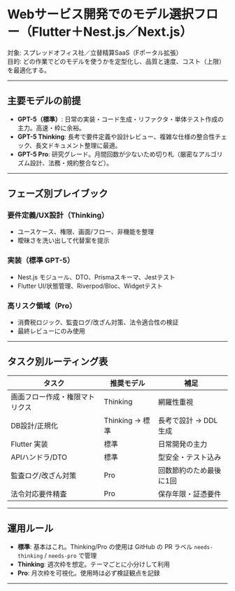 # Webサービス開発でのモデル選択フロー（Flutter＋Nest.js／Next.js）

対象: スプレッドオフィス社／立替精算SaaS（Fポータル拡張）  
目的: どの作業でどのモデルを使うかを定型化し、品質と速度、コスト（上限）を最適化する。

---

## 主要モデルの前提
- **GPT-5（標準）**: 日常の実装・コード生成・リファクタ・単体テスト作成の主力。高速・枠に余裕。
- **GPT-5 Thinking**: 長考で要件定義や設計レビュー、複雑な仕様の整合性チェック、長文ドキュメント整理に最適。
- **GPT-5 Pro**: 研究グレード。月間回数が少ないため切り札（厳密なアルゴリズム設計、法務・規約整合など）。

---

## フェーズ別プレイブック
### 要件定義/UX設計（Thinking）
- ユースケース、権限、画面/フロー、非機能を整理  
- 曖昧さを洗い出して代替案を提示

### 実装（標準 GPT-5）
- Nest.js モジュール、DTO、Prismaスキーマ、Jestテスト  
- Flutter UI/状態管理、Riverpod/Bloc、Widgetテスト

### 高リスク領域（Pro）
- 消費税ロジック、監査ログ/改ざん対策、法令適合性の検証  
- 最終レビューにのみ使用

---

## タスク別ルーティング表

| タスク | 推奨モデル | 補足 |
|---|---|---|
| 画面フロー作成・権限マトリクス | Thinking | 網羅性重視 |
| DB設計/正規化 | Thinking → 標準 | 長考で設計 → DDL生成 |
| Flutter 実装 | 標準 | 日常開発の主力 |
| APIハンドラ/DTO | 標準 | 型安全・テスト込み |
| 監査ログ/改ざん対策 | Pro | 回数節約のため最後に1回 |
| 法令対応要件精査 | Pro | 保存年限・証憑要件 |

---

## 運用ルール
- **標準**: 基本はこれ。Thinking/Pro の使用は GitHub の PR ラベル `needs-thinking` / `needs-pro` で管理
- **Thinking**: 週次枠を想定。テーマごとに小分けして利用
- **Pro**: 月次枠を可視化。使用時は必ず検証観点を記録

---
